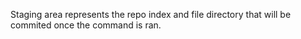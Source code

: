 Staging area represents the repo index and file directory that will be commited once the command is ran.